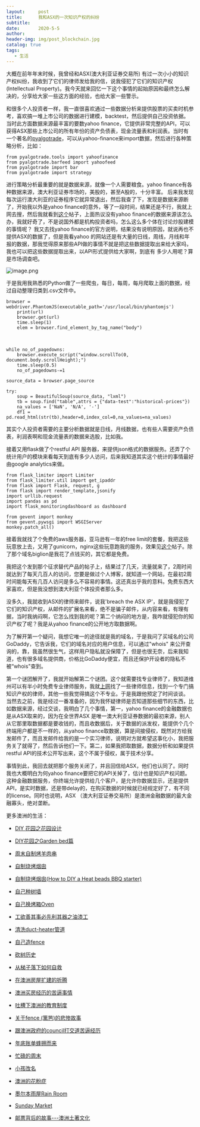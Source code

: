```yaml
---
layout:     post
title:      我和ASX的一次知识产权的纠纷
subtitle:   
date:       2020-5-5
author:     
header-img: img/post_blockchain.jpg
catalog: true
tags:
   - 生活			
---
```


大概在前年年末时候，我曾经和ASX(澳大利亚证券交易所) 有过一次小小的知识产权纠纷，我收到了它们的律师发给我的信，说我侵犯了它们的知识产权(Intellectual Property)。我今天就来回忆一下这个事情的起始原因和最终怎么解决的，分享给大家一些这方面的经验，也给大家一些警示。



和很多个人投资者一样，我一直很喜欢通过一些数据分析来提供股票的买卖时机参考，喜欢搞一堆上市公司的数据进行建模，backtest，然后提供自己投资依据。当时此方面数据来源最丰富的要数yahoo finance，它提供非常完整的API，可以获得ASX那些上市公司的所有年份的资产负债表，现金流量表和利润表。当时有一个著名的[pyalgotrade](https://gbeced.github.io/pyalgotrade/)，可以从yahoo-finance来import数据，然后进行各种策略分析，比如：



```
from pyalgotrade.tools import yahoofinance
from pyalgotrade.barfeed import yahoofeed
from pyalgotrade import bar
from pyalgotrade import strategy
```



进行策略分析最重要的就是数据来源，就像一个人需要粮食。yahoo finance有各种数据来源，澳大利亚证券市场的，美股的，甚至A股的，十分丰富。 后来我发现每次运行澳大利亚的证券程序它就异常退出，然后我查了下，发现是数据来源断了，开始我以外是yahoo finance的意外，等了一段时间，结果还是不行，我就上网去搜，然后我就看到[这个](https://forums.whirlpool.net.au/archive/2678938)帖子，上面热议没有yahoo finance的数据来源该怎么办，我就好奇了，不是说国外都是机构投资者吗，怎么这么多个体在讨论炒股建模的事情呢？ 我又去找yahoo finance的官方说明，结果没有说明原因，就说再也不提供ASX的数据了，但是我看yahoo 的网站还是有大量的日线，周线，月线和年报的数据，那我觉得原来那些API做的事情不就是把这些数据提取出来给大家吗，我也可以把这些数据提取出来，以API形式提供给大家啊，到底有 多少人用呢？算是市场调查吧。 



![image.png](https://cdn.steemitimages.com/DQmSckGhcUJGrk7omizF4j52M8MzNnrmDpAX2ggdj249tsm/image.png)



于是我用我熟悉的Python做了一些爬虫，每日，每周，每月爬取上面的数据，经过自动整理归类到.csv文件中。

```
browser = webdriver.PhantomJS(executable_path='/usr/local/bin/phantomjs')                
    print(url)
    browser.get(url)
    time.sleep(1)
    elem = browser.find_element_by_tag_name("body")
```

​    


```
while no_of_pagedowns:
    browser.execute_script("window.scrollTo(0, document.body.scrollHeight);")
    time.sleep(0.5)
    no_of_pagedowns-=1
    
source_data = browser.page_source

try:
    soup = BeautifulSoup(source_data, "lxml")
    tb = soup.find("table",attrs = {"data-test":"historical-prices"})
    na_values = ['NaN', 'N/A', '-']
    df1 = pd.read_html(str(tb),header=0,index_col=0,na_values=na_values)
```

其实个人投资者需要的主要分析数据就是日线，月线数据，也有些人需要资产负债表，利润表啊和现金流量表的数据来选股，比如我。



接着又用flask做了个restful API 服务器，来提供json格式的数据服务。还弄了个统计用户的模块来看每天到底有多少人访问，后来我知道其实这个统计的事情最好由google analytics来做。

```
from flask_limiter import Limiter
from flask_limiter.util import get_ipaddr
from flask import Flask, request, g
from flask import render_template,jsonify
import urllib.request
import pandas as pd
import flask_monitoringdashboard as dashboard

from gevent import monkey
from gevent.pywsgi import WSGIServer
monkey.patch_all()
```

接着我就找了个免费的aws服务器，亚马逊有一年的free limit的套餐，我把这些玩意放上去，又用了gunicorn，nginx这些玩意跑我的服务，效果见[这个](http://engineerman.club/2018/01/18/An-Alternative-to-Yahoo-Finance-API-in-Australian-Share-Market/)帖子。除了那个域名biglion是我花了点钱买的，其它都是免费。



我把这个发到那个征求替代产品的帖子上，结果过了几天，流量就来了，2周时间就达到了每天几百人的访问，您要是做过个人博客，就知道一个网站，在最初2周时间能每天有几百人访问是多么不容易的事情。这还真出乎我的意料。免费东西大家喜欢，但是我没想到澳大利亚个体投资者那么多。



没多久，我就收到ASX的律师来邮件，说我'breach the ASX IP'，就是我侵犯了它们的知识产权，从邮件的扩展名来看，绝不是骗子邮件，从内容来看，有理有据，当时我纳闷啊，它怎么找到我的呢？第二个纳闷的地方是，我咋就侵犯你的知识产权了呢？我是从yahoo finance的公开地方取数据啊。



为了解开第一个疑问，我想它唯一的途径就是我的域名，于是我问了买域名的公司GoDaddy，它告诉我，它们的域名对应的用户信息，可以通过"whois" 来公开查询的，靠，我虽然很生气，这样用户隐私就没保障了，但是也很无奈，后来我知道，也有很多域名提供商，价格比GoDaddy便宜，而且还保护开设者的隐私不被“whois"查到。



第一个谜团解开了，我就开始解第二个谜团。这个就需要找专业律师了，我知道维州可以有半小时免费专业律师服务，我就[上网](https://www.liv.asn.au/find-a-lawyer)找了一些律师信息，找到一个专门搞知识产权的律师，其他一些我觉得搞这个不专业。于是我跟他预定了时间谈谈。 当然去之前，我是经过一番准备的，因为我怀疑律师是否知道那些细节的东西，比如数据来源，经过交谈，我明白了几个事情，第一，yahoo finance的金融数据也是从ASX取来的，因为在全世界ASX 是唯一澳大利亚证券数据的最初来源，别人从它那里取数据都是要收钱的，而且收数据后，关于数据的派发权，能提供个几个终端用户都是不一样的，从yahoo finance取数据，算是间接侵权，既然对方给我发邮件了，而且发邮件给我的是一个实习律师，说明对方就希望这事化小，我把服务关了就得了，然后告诉他们一下。第二，如果我把取数据，数据分析和如果提供restful API的技术公开写出来，这个不属于侵权，属于技术分享。



事情到此，我回去就把那个服务关闭了，并且回信给ASX，他们也认同了。同时我也大概明白为何yahoo finance要把它的API关掉了，估计也是知识产权问题。 这种金融数据服务，你终端允许提供给几个客户，是允许你数据显示，还是提供API，是实时数据，还是带delay的，在购买数据的时候就已经规定好了，有不同的license。同时也说明，ASX （澳大利亚证券交易所）是澳洲金融数据的最大金融寡头，绝对垄断。















更多澳洲的生活：

- [DIY 花园之花园设计](http://livinginau.life/2020/03/30/diy-garden-design/)

- [DIY花园之Garden bed篇](http://livinginau.life/2020/04/17/diy-garden-bed/)

- [周末自制烤羊肉串](http://livinginau.life/2014/03/03/%E5%91%A8%E6%9C%AB%E8%87%AA%E5%88%B6%E7%83%A4%E7%BE%8A%E8%82%89%E4%B8%B2/)

- [自制烧烤烟囱](http://livinginau.life/2014/02/20/%E8%87%AA%E5%88%B6%E7%83%A7%E7%83%A4%E7%83%9F%E5%9B%B1/)

- [自制烧烤烟囱(How to DIY a Heat beads BBQ starter)](https://steemit.com/life/@chenlocus/how-to-diy-a-heat-beads-bbq-starter)

- [自己种树墙](http://livinginau.life/2020/03/10/%E8%87%AA%E5%B7%B1%E7%A7%8D%E6%A0%91%E5%A2%99/)

- [自己换烤箱Oven](http://livinginau.life/2020/02/12/%E8%87%AA%E5%B7%B1%E6%8D%A2oven/)

- [工欲善其事必先利其器之油漆工](http://livinginau.life/2020/04/13/%E5%B7%A5%E6%AC%B2%E5%96%84%E5%85%B6%E4%BA%8B%E5%BF%85%E5%85%88%E5%88%A9%E5%85%B6%E5%99%A8%E4%B9%8B%E6%B2%B9%E6%BC%86%E5%B7%A5/)

- [清洗duct-heater管道](http://livinginau.life/2020/04/08/%E8%87%AA%E5%B7%B1%E5%8A%A8%E6%89%8B%E6%B8%85%E6%B4%97duct-heater%E7%AE%A1%E9%81%93/)

- [自己造fence](http://livinginau.life/2020/01/06/%E7%BB%88%E4%BA%8E%E9%80%A0%E5%A5%BD%E4%BA%86fence/)

- [砍树历史](http://livinginau.life/2019/12/29/%E7%A0%8D%E6%A0%91%E5%8E%86%E5%8F%B2/)

- [从梯子落下如何自救](http://livinginau.life/2020/03/21/%E4%BB%8E%E6%A2%AF%E5%AD%90%E8%90%BD%E4%B8%8B%E5%A6%82%E4%BD%95%E8%87%AA%E6%95%91/)

- [在澳洲房屋扩建的折腾](http://livinginau.life/2019/12/19/%E5%9C%A8%E6%BE%B3%E6%B4%B2%E6%88%BF%E5%B1%8B%E6%89%A9%E5%BB%BA%E7%9A%84%E6%8A%98%E8%85%BE/)

- 
  [澳洲买房经历的苦逼事情](http://livinginau.life/2019/12/18/%E6%BE%B3%E6%B4%B2%E4%B9%B0%E6%88%BF%E7%BB%8F%E5%8E%86%E7%9A%84%E8%8B%A6%E9%80%BC%E4%BA%8B%E6%83%85/)

- 
  [吐槽下澳洲的教育制度](http://livinginau.life/2019/12/13/%E5%90%90%E6%A7%BD%E6%BE%B3%E6%B4%B2%E6%95%99%E8%82%B2%E5%88%B6%E5%BA%A6/)

- [关于fence (篱笆)的悲惨故事](http://livinginau.life/2019/12/01/%E5%85%B3%E4%BA%8Efence%E7%9A%84%E6%82%B2%E6%83%A8%E6%95%85%E4%BA%8B/)

- [跟澳洲政府的council打交道苦逼经历](http://livinginau.life/2019/11/29/%E8%B7%9F%E6%BE%B3%E6%B4%B2%E6%94%BF%E5%BA%9C%E7%9A%84council%E6%89%93%E4%BA%A4%E9%81%93%E8%8B%A6%E9%80%BC%E7%BB%8F%E5%8E%86/)

- [年底账单蜂拥而来](http://livinginau.life/2019/11/29/%E8%B4%A6%E5%8D%95%E8%9C%82%E6%8B%A5%E8%80%8C%E6%9D%A5/)

- [忙碌的周末](http://livinginau.life/2019/11/12/%E5%BF%99%E7%A2%8C%E7%9A%84%E5%91%A8%E6%9C%AB/)

- [小孩改名](http://livinginau.life/2019/11/10/%E5%B0%8F%E5%AD%A9%E6%94%B9%E5%90%8D/)

- [澳洲的花粉症](http://livinginau.life/2018/08/10/%E6%BE%B3%E6%B4%B2%E7%9A%84%E8%8A%B1%E7%B2%89%E7%97%87/)

- [墨尔本雨屋Rain Room](http://livinginau.life/2020/01/13/rain-room/)

- [Sunday Market](http://livinginau.life/2020/01/12/Sunday-Market/)

- [邮票背后的故事---澳洲土著文化](http://livinginau.life/2018/07/10/%E9%82%AE%E7%A5%A8%E8%83%8C%E5%90%8E%E7%9A%84%E6%95%85%E4%BA%8B/)



